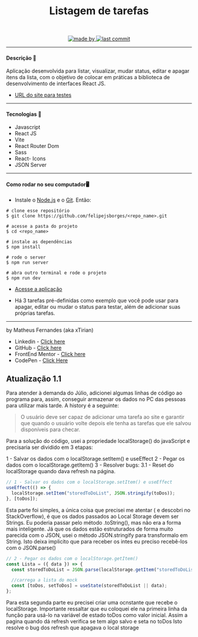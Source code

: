 <div align="center">
	<h1>Listagem de tarefas</h1>
	<br>
	<p align="center">
		<a href="https://www.linkedin.com/in/mf-cunha/">
		  <img alt="made by" src="https://img.shields.io/badge/made%20by-xTirian-red">
		</a>
		<a href="https://github.com/xtirian/Frontend-Mentor-SnyderCut/tree/main/art-gallery-website">
		  <img alt="last commit" src="https://img.shields.io/github/last-commit/xtirian/xtirian">
		</a>
	</p>
</div>

<hr>

<h4>Descrição 📄</h4>

Aplicação desenvolvida para listar, visualizar, mudar status, editar e apagar itens da lista, com o objetivo de colocar em práticas a biblioteca de desenvolvimento de interfaces React JS.

- [URL do site para testes](https://to-do-mvyctcrk3-xtirian.vercel.app/)

<hr>

<h4>Tecnologias 🚀</h4>

- Javascript
- React JS
- Vite
- React Router Dom
- Sass
- React- Icons
- JSON Server

<hr>

<h4>Como rodar no seu computador🖥️</h4>

- Instale o [Node.js](https://nodejs.org/en/download/) e o [Git](https://git-scm.com/book/en/v2/Getting-Started-Installing-Git). Então:

```
# clone esse repositório
$ git clone https://github.com/felipejsborges/<repo_name>.git

# acesse a pasta do projeto
$ cd <repo_name>

# instale as dependências
$ npm install

# rode o server
$ npm run server

# abra outro terminal e rode o projeto
$ npm run dev
```

- [Acesse a aplicação](http://localhost:5173)

- Há 3 tarefas pré-definidas como exemplo que você pode usar para apagar, editar ou mudar o status para testar, além de adicionar suas próprias tarefas.

<hr>

by Matheus Fernandes (aka xTirian)<br>

- Linkedin - [Click here](https://www.linkedin.com/in/mf-cunha/)
- GitHub - [Click here](https://github.com/xtirian/)
- FrontEnd Mentor - [Click here](https://www.frontendmentor.io/profile/xtirian)
- CodePen - [Click Here](https://codepen.io/xtirian/)

## Atualização 1.1

Para atender à demanda do Júlio, adicionei algumas linhas de código ao programa para, assim, conseguir armazenar os dados no PC das pessoas para utilizar mais tarde.
A history é a seguinte:

> O usuário deve ser capaz de adicionar uma tarefa ao site e garantir que quando o usuário volte depois ele tenha as tarefas que ele salvou disponíveis para checar.

Para a solução do código, usei a propriedade localStorage() do javaScript e precisaria ser dividido em 3 etapas:

1 - Salvar os dados com o localStorage.setItem() e useEffect
2 - Pegar os dados com o localStorage.getItem()
3 - Resolver bugs:
3.1 - Reset do localStorage quando dava refresh na página.

```jsx
// 1 - Salvar os dados com o localStorage.setItem() e useEffect
useEffect(() => {
  localStorage.setItem("storedToDoList", JSON.stringify(toDos));
}, [toDos]);
```

Esta parte foi simples, a única coisa que precisei me atentar ( e descobri no StackOverflow), é que os dados passados ao Local Storage devem ser Strings. Eu poderia passar pelo método .toString(), mas não era a forma mais inteligente. Já que os dados estão estruturados de forma muito parecida com o JSON, usei o método JSON.stringify para transformalo em String. Isto deixa implicito que para receber os intes eu preciso recebê-los com o JSON.parse()

```jsx
// 2 - Pegar os dados com o localStorage.getItem()
const Lista = ({ data }) => {
  const storedToDoList = JSON.parse(localStorage.getItem("storedToDoList"));

  //carrega a lista do mock
  const [toDos, setToDos] = useState(storedToDoList || data);
};
```

Para esta segunda parte eu precisei criar uma ocnstante que recebe o localStorage. Importante ressaltar que eu coloquei ele na primeira linha da função para usá-lo na variável de estado toDos como valor inicial. Assim a pagina quando dá refresh verifica se tem algo salvo e seta no toDos Isto resolve o bug dos refresh que apagava o local storage


